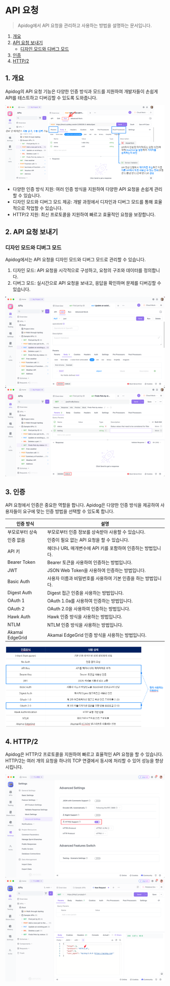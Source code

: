 # API 요청

> Apidog에서 API 요청을 관리하고 사용하는 방법을 설명하는 문서입니다.

1. [개요](#1-개요)
2. [API 요청 보내기](#2-api-요청-보내기)
   - [디자인 모드와 디버그 모드](#디자인-모드와-디버그-모드)
3. [인증](#3-인증)
4. [HTTP/2](#4-http2)

## 1. 개요

Apidog의 API 요청 기능은 다양한 인증 방식과 모드를 지원하여 개발자들이 손쉽게 API를 테스트하고 디버깅할 수 있도록 도와줍니다.

![api-request-overview](/docs/api-request/api-request-overview.png)

- 다양한 인증 방식 지원: 여러 인증 방식을 지원하여 다양한 API 요청을 손쉽게 관리할 수 있습니다.
- 디자인 모드와 디버그 모드 제공: 개발 과정에서 디자인과 디버그 모드를 통해 효율적으로 작업할 수 있습니다.
- HTTP/2 지원: 최신 프로토콜을 지원하여 빠르고 효율적인 요청을 보장합니다.

## 2. API 요청 보내기

### 디자인 모드와 디버그 모드

Apidog에서는 API 요청을 디자인 모드와 디버그 모드로 관리할 수 있습니다.

1. 디자인 모드: API 요청을 시각적으로 구성하고, 요청의 구조와 데이터를 정의합니다.
2. 디버그 모드: 실시간으로 API 요청을 보내고, 응답을 확인하며 문제를 디버깅할 수 있습니다.

![design-mode](/docs/api-request/design-mode.png)
![debug-mode](/docs/api-request/debug-mode.png)

## 3. 인증

API 요청에서 인증은 중요한 역할을 합니다. Apidog은 다양한 인증 방식을 제공하여 사용자들이 요구에 맞는 인증 방법을 선택할 수 있도록 합니다.

| 인증 방식       | 설명                                                           |
| --------------- | -------------------------------------------------------------- |
| 부모로부터 상속 | 부모로부터 인증 정보를 상속받아 사용할 수 있습니다.            |
| 인증 없음       | 인증이 필요 없는 API 요청을 할 수 있습니다.                    |
| API 키          | 헤더나 URL 매개변수에 API 키를 포함하여 인증하는 방법입니다.   |
| Bearer Token    | Bearer 토큰을 사용하여 인증하는 방법입니다.                    |
| JWT             | JSON Web Token을 사용하여 인증하는 방법입니다.                 |
| Basic Auth      | 사용자 이름과 비밀번호를 사용하여 기본 인증을 하는 방법입니다. |
| Digest Auth     | Digest 접근 인증을 사용하는 방법입니다.                        |
| OAuth 1         | OAuth 1.0a를 사용하여 인증하는 방법입니다.                     |
| OAuth 2         | OAuth 2.0을 사용하여 인증하는 방법입니다.                      |
| Hawk Auth       | Hawk 인증 방식을 사용하는 방법입니다.                          |
| NTLM            | NTLM 인증 방식을 사용하는 방법입니다.                          |
| Akamai EdgeGrid | Akamai EdgeGrid 인증 방식을 사용하는 방법입니다.               |

![authentication-overview](/docs/api-request/authentication-overview.png)

## 4. HTTP/2

Apidog은 HTTP/2 프로토콜을 지원하여 빠르고 효율적인 API 요청을 할 수 있습니다. HTTP/2는 여러 개의 요청을 하나의 TCP 연결에서 동시에 처리할 수 있어 성능을 향상시킵니다.

![http2-support](/docs/api-request/http2-support-1.png)
![http2-support](/docs/api-request/http2-support-2.png)
